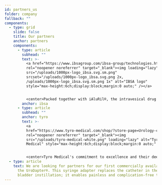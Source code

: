 ```yaml
---
id: partners_us
folder: company
fallback: ""
components:
  - type: grid
    slide: false
    title: Our partners
    anchor: partners
    components:
      - type: article
        subhead: ""
        text: >-
          <a href="https://www.ibsagroup.com/ibsa-group/technologies.html"
          rel="noopener noreferrer" target="_blank"><img loading="lazy"
          src="/uploads/1000px-logo_ibsa.svg.sm.png"
          srcset="/uploads/1000px-logo_ibsa.svg.png 2x,
          /uploads/1000px-logo_ibsa.svg.sm.png 1x" alt="IBSA logo"
          style="max-height:6ch;display:block;margin:0 auto;" /></a>


          <center>Packed together with iAluRil®, the intravesical drug solution from IBSA (Switzerland), the UroDapter® is also available under the name iAluadapter®, in 85 countries.</center>
        anchor: ibsa
      - type: article
        subhead: ""
        anchor: tyro
        text: >-
          <a
          href="https://www.tyro-medical.com/shop/?store-page=Urology-c156988914"
          rel="noopener noreferrer" target="_blank"><img
          src="/uploads/tyro-medical-white.png" loading="lazy" alt="Tyro
          Medical" style="max-height:6ch;display:block;margin:0 auto;" /></a>


          <center>Tyro Medical's commitment to excellence and their deep understanding of the healthcare landscape make them the perfect partner for us. Their established distribution channels, strong relationships with healthcare providers, and comprehensive market strategies will enable us to effectively communicate the unique benefits and capabilities of the UroDapter® to medical professionals and patients across the United States.</center>
  - type: article
    text: We are looking for partners for our first commercially available product,
      the UroDapter®. This syringe adapter replaces the catheter in the field of
      bladder instillation; it enables painless and complication-free treatment.
---
```

